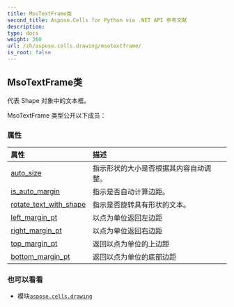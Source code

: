 ```yaml
---
title: MsoTextFrame类
second_title: Aspose.Cells for Python via .NET API 参考文献
description:
type: docs
weight: 360
url: /zh/aspose.cells.drawing/msotextframe/
is_root: false
---
```

## MsoTextFrame类
代表 Shape 对象中的文本框。



MsoTextFrame 类型公开以下成员：

### 属性
|属性|描述|
| :- | :- |
| [auto_size](/cells/python-net/zh/aspose.cells.drawing/msotextframe/auto_size) |指示形状的大小是否根据其内容自动调整。|
| [is_auto_margin](/cells/python-net/zh/aspose.cells.drawing/msotextframe/is_auto_margin) |指示是否自动计算边距。|
| [rotate_text_with_shape](/cells/python-net/zh/aspose.cells.drawing/msotextframe/rotate_text_with_shape) |指示是否旋转具有形状的文本。|
| [left_margin_pt](/cells/python-net/zh/aspose.cells.drawing/msotextframe/left_margin_pt) |以点为单位返回左边距|
| [right_margin_pt](/cells/python-net/zh/aspose.cells.drawing/msotextframe/right_margin_pt) |以点为单位返回右边距|
| [top_margin_pt](/cells/python-net/zh/aspose.cells.drawing/msotextframe/top_margin_pt) |返回以点为单位的上边距|
| [bottom_margin_pt](/cells/python-net/zh/aspose.cells.drawing/msotextframe/bottom_margin_pt) |返回以点为单位的底部边距|



### 也可以看看
* 模块[`aspose.cells.drawing`](..)
